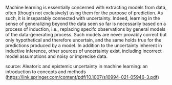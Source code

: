 Machine learning is essentially concerned with extracting models from data, often (though
not exclusively) using them for the purpose of prediction. As such, it is inseparably connected with uncertainty. Indeed, learning in the sense of generalizing beyond the data seen
so far is necessarily based on a process of induction, i.e., replacing specifc observations
by general models of the data-generating process. Such models are never provably correct
but only hypothetical and therefore uncertain, and the same holds true for the predictions
produced by a model. In addition to the uncertainty inherent in inductive inference, other
sources of uncertainty exist, including incorrect model assumptions and noisy or imprecise
data.

source: Aleatoric and epistemic uncertainty in machine learning:
an introduction to concepts and methods (https://link.springer.com/content/pdf/10.1007/s10994-021-05946-3.pdf)
